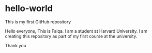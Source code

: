 # hello-world
This is my first GitHub repository

Hello everyone,
This is Faiqa. I am a student at Harvard University.
I am creating this repository as part of my first course at the university.

Thank you
